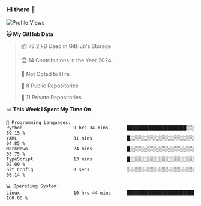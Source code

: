 ### Hi there 👋

<!--
**huayuan4396/huayuan4396** is a ✨ _special_ ✨ repository because its `README.md` (this file) appears on your GitHub profile.

Here are some ideas to get you started:

- 🔭 I’m currently working on ...
- 🌱 I’m currently learning ...
- 👯 I’m looking to collaborate on ...
- 🤔 I’m looking for help with ...
- 💬 Ask me about ...
- 📫 How to reach me: ...
- 😄 Pronouns: ...
- ⚡ Fun fact: ...
-->

<!--START_SECTION:waka-->
![Profile Views](http://img.shields.io/badge/Profile%20Views-0-blue)

**🐱 My GitHub Data** 

> 📦 78.2 kB Used in GitHub's Storage 
 > 
> 🏆 14 Contributions in the Year 2024
 > 
> 🚫 Not Opted to Hire
 > 
> 📜 8 Public Repositories 
 > 
> 🔑 11 Private Repositories 
 > 
📊 **This Week I Spent My Time On** 

```text
💬 Programming Languages: 
Python                   9 hrs 34 mins       ██████████████████████░░░   89.15 % 
YAML                     31 mins             █░░░░░░░░░░░░░░░░░░░░░░░░   04.85 % 
Markdown                 24 mins             █░░░░░░░░░░░░░░░░░░░░░░░░   03.75 % 
TypeScript               13 mins             █░░░░░░░░░░░░░░░░░░░░░░░░   02.09 % 
Git Config               0 secs              ░░░░░░░░░░░░░░░░░░░░░░░░░   00.14 % 

💻 Operating System: 
Linux                    10 hrs 44 mins      █████████████████████████   100.00 % 
```


<!--END_SECTION:waka-->
